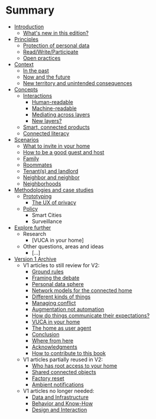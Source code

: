 # Summary

* [Introduction](README.md)
   * [What's new in this edition?](introductionv2.md)
* [Principles](principles.md)
   * [Protection of personal data](protection_of_personal_data.md)
   * [Read/Write/Participate](readwriteparticipate.md)
   * [Open practices](open_practices.md)
* [Context](context.md)
   * [In the past](in_the_past.md)
   * [Now and the future](now_and_the_future.md)
   * [New territory and unintended consequences](new_territory_and_unintended_consequences.md)
* [Concepts](concepts.md)
   * [Interactions](interactions.md)
       * [Human-readable](human-readable.md)
       * [Machine-readable](machine-readable.md)
       * [Mediating across layers](mediating_across_layers.md)
       * [New layers?](new_layers.md)
   * [Smart, connected products](smart,_connected_products.md)
   * [Connected literacy](connected_literacy.md)
* [Scenarios](scenarios.md)
   * [What to invite in your home](what_to_invite_in_your_home.md)
   * [How to be a good guest and host](how_to_be_a_good_guest_and_host.md)
   * [Family](family.md)
   * [Roommates](roommates.md)
   * [Tenant(s) and landlord](tenants_and_landlord.md)
   * [Neighbor and neighbor](neighbor_and_neighbor.md)
   * [Neighborhoods](neighborhoods.md)
* [Methodologies and case studies](methodologies_and_case_studies.md)
   * [Prototyping](prototyping.md)
       * [The UX of privacy](ux_of_privacy.md)
   * [Policy](policy.md)
       * Smart Cities
       * Surveillance
* [Explore further](explore_further.md)
   * Research
       * [VUCA in your home]
   * Other questions, areas and ideas
       * [...]
* [Version 1 Archive](version1_archive.md)
   * V1 articles to still review for V2:
       * [Ground rules](ground_rules.md)
       * [Framing the debate](framing_the_debate.md)
       * [Personal data sphere](personal_data_sphere.md)
       * [Network models for the connected home](network_models_for_the_connected_home.md)
       * [Different kinds of things](different_kinds_of_things.md)
       * [Managing conflict](managing_conflict.md)
       * [Augmentation not automation](augmentation_not_automation.md)
       * [How do things communicate their expectations?](how_do_things_communicate_their_expectations.md)
       * [VUCA in your home](vuca_in_your_home.md)
       * [The home as user agent](the_home_as_user_agent.md)
       * [Conclusion](conclusion.md)
       * [Where from here](where_from_here.md)
       * [Acknowledgments](acknowledgments.md)
       * [How to contribute to this book](how_to_contribute_to_this_book.md)
   * V1 articles partially reused in V2:
       * [Who has root access to your home](who_has_root_access_to_your_home.md)
       * [Shared connected objects](shared_connected_objects.md)
       * [Factory reset](factory_reset.md)
       * [Ambient notifications](ambient_notifications.md)
   * V1 articles no longer needed:
       * [Data and Infrastructure](data_and_infrastructure.md)
       * [Behavior and Know-How](behavior_and_know-how.md)
       * [Design and Interaction](design_and_interaction.md)

